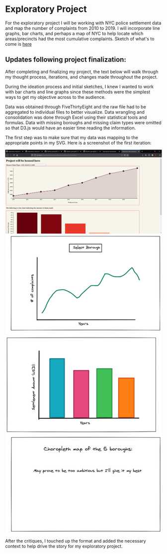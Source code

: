 # Exploratory Project
 
For the exploratory project I will be working with NYC police settlement data and map the number of complaints from 2010 to 2019. I will incorporate line graphs, bar charts, and perhaps a map of NYC to help locate which areas/precincts had the most cumulative complaints. Sketch of what's to come is [here](https://excalidraw.com/#room=94f1b7be35b41ceb2877,jUU-p_QIYB7y_jh_IqUyRA)

## Updates following project finalization:
After completing and finalizing my project, the text below will walk through my thought process, iterations, and changes made throughout the project. 

During the ideation process and initial sketches, I knew I wanted to work with bar charts and line graphs since these methods were the simplest ways to get my objective across to the audience. 

Data was obtained through FiveThirtyEight and the raw file had to be aggregated to individual files to better visualize. Data wrangling and consolidation was done through Excel using their statistical tools and formulas. Data with missing boroughs and missing claim types were omitted so that D3.js would have an easier time reading the information. 

The first step was to make sure that my data was mapping to the appropriate points in my SVG. Here is a screenshot of the first iteration:

<img src='../lib/assets/proj1firstiteration.png' width='700px'>

<img src='../lib/assets/proj1firstiteration2.png' width='700px'>

After the critiques, I touched up the format and added the necessary context to help drive the story for my exploratory project. 

